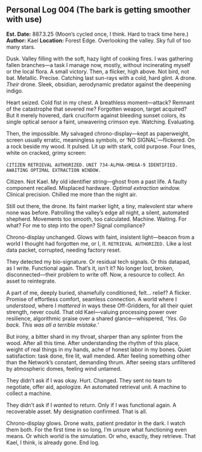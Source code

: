 ## Personal Log 004 (The bark is getting smoother with use)

**Est. Date:** 887.3.25 (Moon’s cycled once, I think. Hard to track time here.)
**Author:** Kael
**Location:** Forest Edge. Overlooking the valley. Sky full of too many stars.

Dusk. Valley filling with the soft, hazy light of cooking fires. I was gathering fallen branches—a task I manage now, mostly, without incinerating myself or the local flora. A small victory. Then, a flicker, high above. Not bird, not bat. Metallic. Precise. Catching last sun-rays with a cold, hard glint. A drone. *Their* drone. Sleek, obsidian, aerodynamic predator against the deepening indigo.

Heart seized. Cold fist in my chest. A breathless moment—attack? Remnant of the catastrophe that severed me? Forgotten weapon, target acquired? But it merely hovered, dark cruciform against bleeding sunset colors, its single optical sensor a faint, unwavering crimson eye. Watching. Evaluating.

Then, the impossible. My salvaged chrono-display—kept as paperweight, screen usually erratic, meaningless symbols, or ‘NO SIGNAL’—flickered. On a rock beside my wood. It pulsed. Lit up with stark, cold purpose. Four lines, white on cracked, grimy screen:

`CITIZEN RETRIEVAL AUTHORIZED.`
`UNIT 734-ALPHA-OMEGA-9 IDENTIFIED.`
`AWAITING OPTIMAL EXTRACTION WINDOW.`

Citizen. Not Kael. My old identifier string—ghost from a past life. A faulty component recalled. Misplaced hardware. *Optimal extraction window.* Clinical precision. Chilled me more than the night air.

Still out there, the drone. Its faint marker light, a tiny, malevolent star where none was before. Patrolling the valley’s edge all night, a silent, automated shepherd. Movements too smooth, too calculated. Machine. Waiting. For what? For me to step into the open? Signal compliance?

Chrono-display unchanged. Glows with faint, insistent light—beacon from a world I thought had forgotten me, or I, it. `RETRIEVAL AUTHORIZED.` Like a lost data packet, corrupted, needing factory reset.

They detected my bio-signature. Or residual tech signals. Or this datapad, as I write. Functional again. That’s it, isn’t it? No longer lost, broken, disconnected—their problem to write off. Now, a resource to collect. An asset to reintegrate.

A part of me, deeply buried, shamefully conditioned, felt… relief? A flicker. Promise of effortless comfort, seamless connection. A world where I *understood*, where I *mattered* in ways these Off-Gridders, for all their quiet strength, never could. That old Kael—valuing processing power over resilience, algorithmic praise over a shared glance—whispered, *‘Yes. Go back. This was all a terrible mistake.’*

But irony, a bitter shard in my throat, sharper than any splinter from the wood. After all this time. After understanding the rhythm of this place, weight of real things in my hands, ache of honest labor in my bones. Quiet satisfaction: task done, fire lit, wall mended. After feeling something other than the Network’s constant, demanding thrum. After seeing stars unfiltered by atmospheric domes, feeling wind untamed.

They didn’t ask if I was okay. Hurt. Changed. They sent no team to negotiate, offer aid, apologize. An automated retrieval unit. A machine to collect a machine.

They didn’t ask if I *wanted* to return. Only if I was functional again. A recoverable asset. My designation confirmed. That is all.

Chrono-display glows. Drone waits, patient predator in the dark. I watch them both. For the first time in so long, I’m unsure what functioning even means. Or which world is the simulation. Or who, exactly, they retrieve.
That Kael, I think, is already gone. End log.
